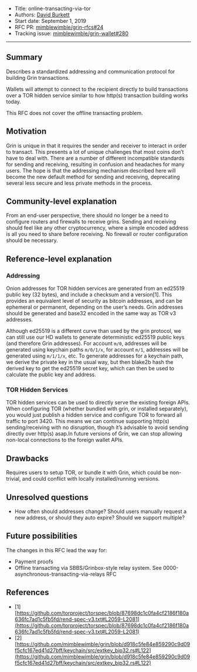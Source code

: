 
- Title: online-transacting-via-tor
- Authors: [David Burkett](mailto:davidburkett38@gmail.com)
- Start date: September 1, 2019
- RFC PR: [mimblewimble/grin-rfcs#24](https://github.com/mimblewimble/grin-rfcs/pull/24)
- Tracking issue: [mimblewimble/grin-wallet#280](https://github.com/mimblewimble/grin-wallet/issues/280)

---

## Summary
[summary]: #summary

Describes a standardized addressing and communication protocol for building Grin transactions.

Wallets will attempt to connect to the recipient directly to build transactions over a TOR hidden service similar to how http(s) transaction building works today.

This RFC does not cover the offline transacting problem.

## Motivation
[motivation]: #motivation

Grin is unique in that it requires the sender and receiver to interact in order to transact. This presents a lot of unique challenges that most coins don’t have to deal with. There are a number of different incompatible standards for sending and receiving, resulting in confusion and headaches for many users. The hope is that the addressing mechanism described here will become the new default method for sending and receiving, deprecating several less secure and less private methods in the process.

## Community-level explanation
[community-level-explanation]: #community-level-explanation

From an end-user perspective, there should no longer be a need to configure routers and firewalls to receive grins. Sending and receiving should feel like any other cryptocurrency, where a simple encoded address is all you need to share before receiving. No firewall or router configuration should be necessary.

## Reference-level explanation
[reference-level-explanation]: #reference-level-explanation

### Addressing

Onion addresses for TOR hidden services are generated from an ed25519 public key (32 bytes), and include a checksum and a version[1]. This provides an equivalent level of security as bitcoin addresses, and can be ephemeral or permanent, depending on the user’s needs. Grin addresses should be generated and base32 encoded in the same way as TOR v3 addresses.

Although ed25519 is a different curve than used by the grin protocol, we can still use our HD wallets to generate deterministic ed25519 public keys (and therefore Grin addresses). For account `m/0`, addresses will be generated using keychain paths `m/0/1/x`, for account `m/1`, addresses will be generated using `m/1/1/x`, etc. To generate addresses for a keychain path, we derive the private key in the usual way, but then blake2b hash the derived key to get the ed25519 secret key, which can then be used to calculate the public key and address.

### TOR Hidden Services

TOR hidden services can be used to directly serve the existing foreign APIs. When configuring TOR (whether bundled with grin, or installed separately), you would just publish a hidden service and configure TOR to forward all traffic to port 3420. This means we can continue supporting http(s) sending/receiving with no disruption, though it’s advisable to avoid sending directly over http(s) asap.In future versions of Grin, we can stop allowing non-local connections to the foreign wallet APIs.

## Drawbacks
[drawbacks]: #drawbacks

Requires users to setup TOR, or bundle it with Grin, which could be non-trivial, and could conflict with locally installed/running versions.

## Unresolved questions
[unresolved-questions]: #unresolved-questions

* How often should addresses change? Should users manually request a new address, or should they auto expire? Should we support multiple?

## Future possibilities
[future-possibilities]: #future-possibilities

The changes in this RFC lead the way for:
* Payment proofs
* Offline transacting via SBBS/Grinbox-style relay system. See 0000-asynchronous-transacting-via-relays RFC

## References
[references]: #references

- [1] [https://github.com/torproject/torspec/blob/87698dc1c0fa4cf2186f180a636fc7ad1c5fb5fd/rend-spec-v3.txt#L2059-L2081](https://github.com/torproject/torspec/blob/87698dc1c0fa4cf2186f180a636fc7ad1c5fb5fd/rend-spec-v3.txt#L2059-L2081)
- [2] [https://github.com/mimblewimble/grin/blob/d918c5fe84e859290c9d09f5cfc167ed41d27bff/keychain/src/extkey_bip32.rs#L122](https://github.com/mimblewimble/grin/blob/d918c5fe84e859290c9d09f5cfc167ed41d27bff/keychain/src/extkey_bip32.rs#L122)
